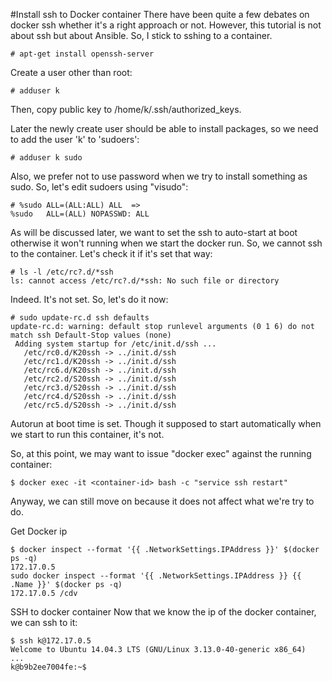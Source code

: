 #Install ssh to Docker container
There have been quite a few debates on docker ssh whether it's a right approach or not. However, this tutorial is not about ssh but about Ansible. So, I stick to sshing to a container.
``` 
# apt-get install openssh-server
```
Create a user other than root:
```
# adduser k
```
Then, copy public key to /home/k/.ssh/authorized_keys.

Later the newly create user should be able to install packages, so we need to add the user 'k' to 'sudoers':
```
# adduser k sudo
```
Also, we prefer not to use password when we try to install something as sudo. So, let's edit sudoers using "visudo":
```
# %sudo ALL=(ALL:ALL) ALL  =>
%sudo   ALL=(ALL) NOPASSWD: ALL
```
As will be discussed later, we want to set the ssh to auto-start at boot otherwise it won't running when we start the docker run. So, we cannot ssh to the container. Let's check it if it's set that way:
```
# ls -l /etc/rc?.d/*ssh
ls: cannot access /etc/rc?.d/*ssh: No such file or directory
```
Indeed. It's not set. So, let's do it now:
```
# sudo update-rc.d ssh defaults
update-rc.d: warning: default stop runlevel arguments (0 1 6) do not match ssh Default-Stop values (none)
 Adding system startup for /etc/init.d/ssh ...
   /etc/rc0.d/K20ssh -> ../init.d/ssh
   /etc/rc1.d/K20ssh -> ../init.d/ssh
   /etc/rc6.d/K20ssh -> ../init.d/ssh
   /etc/rc2.d/S20ssh -> ../init.d/ssh
   /etc/rc3.d/S20ssh -> ../init.d/ssh
   /etc/rc4.d/S20ssh -> ../init.d/ssh
   /etc/rc5.d/S20ssh -> ../init.d/ssh
```
Autorun at boot time is set. Though it supposed to start automatically when we start to run this container, it's not.

So, at this point, we may want to issue "docker exec" against the running container:
```
$ docker exec -it <container-id> bash -c "service ssh restart"
```
Anyway, we can still move on because it does not affect what we're try to do.

Get Docker ip
```
$ docker inspect --format '{{ .NetworkSettings.IPAddress }}' $(docker ps -q)
172.17.0.5
sudo docker inspect --format '{{ .NetworkSettings.IPAddress }} {{ .Name }}' $(docker ps -q)
172.17.0.5 /cdv
```

SSH to docker container
Now that we know the ip of the docker container, we can ssh to it:
```
$ ssh k@172.17.0.5
Welcome to Ubuntu 14.04.3 LTS (GNU/Linux 3.13.0-40-generic x86_64)
...
k@b9b2ee7004fe:~$ 
```

